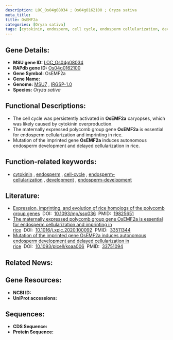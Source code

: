 ```yaml
---
description: LOC_Os04g08034 ; Os04g0162100 ; Oryza sativa
meta_title:
title: OsEMF2a
categories: [Oryza sativa]
tags: [cytokinin, endosperm, cell cycle, endosperm cellularization, development, endosperm development]
---
```


## Gene Details:
- **MSU gene ID:** [LOC_Os04g08034](http://rice.uga.edu/cgi-bin/ORF_infopage.cgi?orf=LOC_Os04g08034)  
- **RAPdb gene ID:** [Os04g0162100](https://rapdb.dna.affrc.go.jp/locus/?name=Os04g0162100)  
- **Gene Symbol:** OsEMF2a
- **Gene Name:**
- **Genome:**  [MSU7](http://rice.uga.edu/)&nbsp;,&nbsp;[IRGSP-1.0](https://rapdb.dna.affrc.go.jp/download/irgsp1.html)
- **Species:** *Oryza sativa*

## Functional Descriptions:
   - The cell cycle was persistently activated in **OsEMF2a** caryopses, which was likely caused by cytokinin overproduction.
   - The maternally expressed polycomb group gene **OsEMF2a** is essential for endosperm cellularization and imprinting in rice.
   - Mutation of the imprinted gene **OsEMF2a** induces autonomous endosperm development and delayed cellularization in rice.

## Function-related keywords:
   - [cytokinin](/tags/cytokinin/)&nbsp;,&nbsp;[endosperm](/tags/endosperm/)&nbsp;,&nbsp;[cell-cycle](/tags/cell-cycle/)&nbsp;,&nbsp;[endosperm-cellularization](/tags/endosperm-cellularization/)&nbsp;,&nbsp;[development](/tags/development/)&nbsp;,&nbsp;[endosperm-development](/tags/endosperm-development/)

## Literature:
   - [Expression, imprinting, and evolution of rice homologs of the polycomb group genes](https://www.doi.org/10.1093/mp/ssp036)&nbsp;&nbsp;DOI:&nbsp;&nbsp;[10.1093/mp/ssp036](https://www.doi.org/10.1093/mp/ssp036)&nbsp;&nbsp;PMID:&nbsp;&nbsp;[19825651](https://pubmed.ncbi.nlm.nih.gov/19825651/)
   - [The maternally expressed polycomb group gene OsEMF2a is essential for endosperm cellularization and imprinting in rice](https://www.doi.org/10.1016/j.xplc.2020.100092)&nbsp;&nbsp;DOI:&nbsp;&nbsp;[10.1016/j.xplc.2020.100092](https://www.doi.org/10.1016/j.xplc.2020.100092)&nbsp;&nbsp;PMID:&nbsp;&nbsp;[33511344](https://pubmed.ncbi.nlm.nih.gov/33511344/)
   - [Mutation of the imprinted gene OsEMF2a induces autonomous endosperm development and delayed cellularization in rice](https://www.doi.org/10.1093/plcell/koaa006)&nbsp;&nbsp;DOI:&nbsp;&nbsp;[10.1093/plcell/koaa006](https://www.doi.org/10.1093/plcell/koaa006)&nbsp;&nbsp;PMID:&nbsp;&nbsp;[33751094](https://pubmed.ncbi.nlm.nih.gov/33751094/)

## Related News:

## Gene Resources:
- **NCBI ID:**  []()
- **UniProt accessions:** [](https://www.uniprot.org/uniprotkb//entry)

## Sequences:
- **CDS Sequence:**
- **Protein Sequence:**
